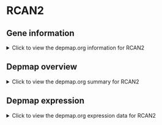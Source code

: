 <h1>RCAN2</h1>

<h2>Gene information</h2>
<details>
  <summary>Click to view the depmap.org information for RCAN2</summary>
  <iframe src="https://depmap.org/portal/gene/RCAN2?tab=about" style="border:none;width:100%;height:800px"></iframe>
</details>

<h2>Depmap overview</h2>
<details>
  <summary>Click to view the depmap.org summary for RCAN2</summary>
  <iframe src="https://depmap.org/portal/gene/RCAN2?tab=overview" style="border:none;width:100%;height:800px"></iframe>
</details>

<h2>Depmap expression</h2>
<details>
  <summary>Click to view the depmap.org expression data for RCAN2</summary>
  <iframe src="https://depmap.org/portal/gene/RCAN2?tab=characterization" style="border:none;width:100%;height:800px"></iframe>
</details>


<!--
<h2>Reactome Pathway diagram</h2>
<details>
  <summary>Click to view Reactome pathway for RCAN2</summary>
  PNAME
</details>
-->


